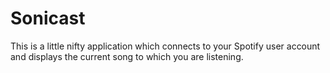 # Sonicast

This is a little nifty application which connects to your Spotify user account and displays the current song to which you are listening.
